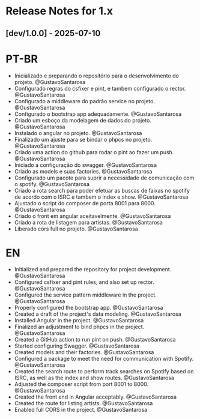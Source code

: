 # Release Notes for 1.x

## [dev/1.0.0] - 2025-07-10

# PT-BR

- Inicializado e preparando o repositório para o desenvolvimento do projeto. @GustavoSantarosa
- Configurado regras do csfixer e pint, e tambem configurado o rector. @GustavoSantarosa
- Configurado a middleware do padrão service no projeto. @GustavoSantarosa
- Configurado o bootstrap app adequadamente. @GustavoSantarosa
- Criado um esboço da modelagem de dados do projeto. @GustavoSantarosa
- Instalado o angular no projeto. @GustavoSantarosa
- Finalizado um ajuste para se bindar o phpcs no projeto. @GustavoSantarosa
- Criado uma action do github para rodar o pint ao fazer um push. @GustavoSantarosa
- Iniciado a configuração do swagger. @GustavoSantarosa
- Criado as models e suas factories. @GustavoSantarosa
- Configurado um pacote para suprir a necessidade de comunicação com o spotify. @GustavoSantarosa
- Criado a rota search para poder efetuar as buscas de faixas no spotify de acordo com o ISRC e tambem o index e show. @GustavoSantarosa
- Ajustado o script do composer de porta 8001 para 8000. @GustavoSantarosa
- Criado o front em angular aceitavelmente. @GustavoSantarosa
- Criado a rota de listagem para artistas. @GustavoSantarosa
- Liberado cors full no projeto. @GustavoSantarosa

# EN

- Initialized and prepared the repository for project development. @GustavoSantarosa
- Configured csfixer and pint rules, and also set up rector. @GustavoSantarosa
- Configured the service pattern middleware in the project. @GustavoSantarosa
- Properly configured the bootstrap app. @GustavoSantarosa
- Created a draft of the project's data modeling. @GustavoSantarosa
- Installed Angular in the project. @GustavoSantarosa
- Finalized an adjustment to bind phpcs in the project. @GustavoSantarosa
- Created a GitHub action to run pint on push. @GustavoSantarosa
- Started configuring Swagger. @GustavoSantarosa
- Created models and their factories. @GustavoSantarosa
- Configured a package to meet the need for communication with Spotify. @GustavoSantarosa
- Created the search route to perform track searches on Spotify based on ISRC, as well as the index and show routes. @GustavoSantarosa
- Adjusted the composer script from port 8001 to 8000. @GustavoSantarosa
- Created the front end in Angular acceptably. @GustavoSantarosa
- Created the route for listing artists. @GustavoSantarosa
- Enabled full CORS in the project. @GustavoSantarosa